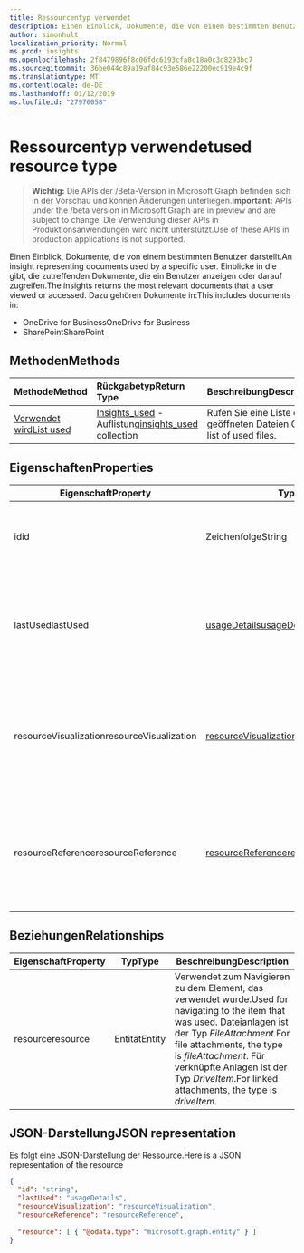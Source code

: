 ```yaml
---
title: Ressourcentyp verwendet
description: Einen Einblick, Dokumente, die von einem bestimmten Benutzer darstellt. Einblicke in die gibt, die zutreffenden Dokumente, die ein Benutzer anzeigen oder darauf zugreifen.
author: simonhult
localization_priority: Normal
ms.prod: insights
ms.openlocfilehash: 2f8479896f8c06fdc6193cfa8c18a0c3d8293bc7
ms.sourcegitcommit: 36be044c89a19af84c93e586e22200ec919e4c9f
ms.translationtype: MT
ms.contentlocale: de-DE
ms.lasthandoff: 01/12/2019
ms.locfileid: "27976058"
---
```

# <a name="used-resource-type"></a><span data-ttu-id="b65cf-104">Ressourcentyp verwendet</span><span class="sxs-lookup"><span data-stu-id="b65cf-104">used resource type</span></span>

> <span data-ttu-id="b65cf-105">**Wichtig:** Die APIs der /Beta-Version in Microsoft Graph befinden sich in der Vorschau und können Änderungen unterliegen.</span><span class="sxs-lookup"><span data-stu-id="b65cf-105">**Important:** APIs under the /beta version in Microsoft Graph are in preview and are subject to change.</span></span> <span data-ttu-id="b65cf-106">Die Verwendung dieser APIs in Produktionsanwendungen wird nicht unterstützt.</span><span class="sxs-lookup"><span data-stu-id="b65cf-106">Use of these APIs in production applications is not supported.</span></span>

<span data-ttu-id="b65cf-107">Einen Einblick, Dokumente, die von einem bestimmten Benutzer darstellt.</span><span class="sxs-lookup"><span data-stu-id="b65cf-107">An insight representing documents used by a specific user.</span></span> <span data-ttu-id="b65cf-108">Einblicke in die gibt, die zutreffenden Dokumente, die ein Benutzer anzeigen oder darauf zugreifen.</span><span class="sxs-lookup"><span data-stu-id="b65cf-108">The insights returns the most relevant documents that a user viewed or accessed.</span></span> <span data-ttu-id="b65cf-109">Dazu gehören Dokumente in:</span><span class="sxs-lookup"><span data-stu-id="b65cf-109">This includes documents in:</span></span>

- <span data-ttu-id="b65cf-110">OneDrive for Business</span><span class="sxs-lookup"><span data-stu-id="b65cf-110">OneDrive for Business</span></span>
- <span data-ttu-id="b65cf-111">SharePoint</span><span class="sxs-lookup"><span data-stu-id="b65cf-111">SharePoint</span></span>

## <a name="methods"></a><span data-ttu-id="b65cf-112">Methoden</span><span class="sxs-lookup"><span data-stu-id="b65cf-112">Methods</span></span>

| <span data-ttu-id="b65cf-113">Methode</span><span class="sxs-lookup"><span data-stu-id="b65cf-113">Method</span></span>       | <span data-ttu-id="b65cf-114">Rückgabetyp</span><span class="sxs-lookup"><span data-stu-id="b65cf-114">Return Type</span></span>  |<span data-ttu-id="b65cf-115">Beschreibung</span><span class="sxs-lookup"><span data-stu-id="b65cf-115">Description</span></span>|
|:---------------|:--------|:----------|
|[<span data-ttu-id="b65cf-116">Verwendet wird</span><span class="sxs-lookup"><span data-stu-id="b65cf-116">List used</span></span>](../api/insights-list-used.md) |<span data-ttu-id="b65cf-117">[Insights_used](insights-used.md) -Auflistung</span><span class="sxs-lookup"><span data-stu-id="b65cf-117">[insights_used](insights-used.md) collection</span></span>| <span data-ttu-id="b65cf-118">Rufen Sie eine Liste der geöffneten Dateien.</span><span class="sxs-lookup"><span data-stu-id="b65cf-118">Get a list of used files.</span></span>|

## <a name="properties"></a><span data-ttu-id="b65cf-119">Eigenschaften</span><span class="sxs-lookup"><span data-stu-id="b65cf-119">Properties</span></span>

| <span data-ttu-id="b65cf-120">Eigenschaft</span><span class="sxs-lookup"><span data-stu-id="b65cf-120">Property</span></span>              | <span data-ttu-id="b65cf-121">Typ</span><span class="sxs-lookup"><span data-stu-id="b65cf-121">Type</span></span>                      | <span data-ttu-id="b65cf-122">Beschreibung</span><span class="sxs-lookup"><span data-stu-id="b65cf-122">Description</span></span>  |
| -------------         |---------------            | -------------|
| <span data-ttu-id="b65cf-123">id</span><span class="sxs-lookup"><span data-stu-id="b65cf-123">id</span></span>                    | <span data-ttu-id="b65cf-124">Zeichenfolge</span><span class="sxs-lookup"><span data-stu-id="b65cf-124">String</span></span>                    | <span data-ttu-id="b65cf-125">Eindeutiger Bezeichner der Beziehung.</span><span class="sxs-lookup"><span data-stu-id="b65cf-125">Unique identifier of the relationship.</span></span> <span data-ttu-id="b65cf-126">Schreibgeschützt.</span><span class="sxs-lookup"><span data-stu-id="b65cf-126">Read only.</span></span>        |
| <span data-ttu-id="b65cf-127">lastUsed</span><span class="sxs-lookup"><span data-stu-id="b65cf-127">lastUsed</span></span>              | [<span data-ttu-id="b65cf-128">usageDetails</span><span class="sxs-lookup"><span data-stu-id="b65cf-128">usageDetails</span></span>](insights-usagedetails.md)              | <span data-ttu-id="b65cf-129">Wenn das Element zuletzt Informationen angezeigt und vom Benutzer geändert.</span><span class="sxs-lookup"><span data-stu-id="b65cf-129">Information about when the item was last viewed and modified by the user.</span></span> <span data-ttu-id="b65cf-130">Schreibgeschützt.</span><span class="sxs-lookup"><span data-stu-id="b65cf-130">Read only.</span></span>     |
| <span data-ttu-id="b65cf-131">resourceVisualization</span><span class="sxs-lookup"><span data-stu-id="b65cf-131">resourceVisualization</span></span> | [<span data-ttu-id="b65cf-132">resourceVisualization</span><span class="sxs-lookup"><span data-stu-id="b65cf-132">resourceVisualization</span></span>](insights-resourcevisualization.md)                | <span data-ttu-id="b65cf-133">Eigenschaften, die Sie verwenden können, um das Dokument in Ihre Erfahrung visualisieren.</span><span class="sxs-lookup"><span data-stu-id="b65cf-133">Properties that you can use to visualize the document in your experience.</span></span> <span data-ttu-id="b65cf-134">Schreibgeschützt.</span><span class="sxs-lookup"><span data-stu-id="b65cf-134">Read-only</span></span>      |
| <span data-ttu-id="b65cf-135">resourceReference</span><span class="sxs-lookup"><span data-stu-id="b65cf-135">resourceReference</span></span>     | [<span data-ttu-id="b65cf-136">resourceReference</span><span class="sxs-lookup"><span data-stu-id="b65cf-136">resourceReference</span></span>](insights-resourcereference.md)                      | <span data-ttu-id="b65cf-137">Referenz-Eigenschaften des Dokuments verwendete, wie die Url und den Typ des Dokuments.</span><span class="sxs-lookup"><span data-stu-id="b65cf-137">Reference properties of the used document, such as the url and type of the document.</span></span> <span data-ttu-id="b65cf-138">Schreibgeschützt.</span><span class="sxs-lookup"><span data-stu-id="b65cf-138">Read-only</span></span>     |

## <a name="relationships"></a><span data-ttu-id="b65cf-139">Beziehungen</span><span class="sxs-lookup"><span data-stu-id="b65cf-139">Relationships</span></span>

| <span data-ttu-id="b65cf-140">Eigenschaft</span><span class="sxs-lookup"><span data-stu-id="b65cf-140">Property</span></span>      | <span data-ttu-id="b65cf-141">Typ</span><span class="sxs-lookup"><span data-stu-id="b65cf-141">Type</span></span>          | <span data-ttu-id="b65cf-142">Beschreibung</span><span class="sxs-lookup"><span data-stu-id="b65cf-142">Description</span></span>  |
| ------------- |---------------| -------------|
| <span data-ttu-id="b65cf-143">resource</span><span class="sxs-lookup"><span data-stu-id="b65cf-143">resource</span></span>      | <span data-ttu-id="b65cf-144">Entität</span><span class="sxs-lookup"><span data-stu-id="b65cf-144">Entity</span></span>        | <span data-ttu-id="b65cf-145">Verwendet zum Navigieren zu dem Element, das verwendet wurde.</span><span class="sxs-lookup"><span data-stu-id="b65cf-145">Used for navigating to the item that was used.</span></span> <span data-ttu-id="b65cf-146">Dateianlagen ist der Typ *FileAttachment*.</span><span class="sxs-lookup"><span data-stu-id="b65cf-146">For file attachments, the type is *fileAttachment*.</span></span> <span data-ttu-id="b65cf-147">Für verknüpfte Anlagen ist der Typ *DriveItem*.</span><span class="sxs-lookup"><span data-stu-id="b65cf-147">For linked attachments, the type is *driveItem*.</span></span> |

## <a name="json-representation"></a><span data-ttu-id="b65cf-148">JSON-Darstellung</span><span class="sxs-lookup"><span data-stu-id="b65cf-148">JSON representation</span></span>
<span data-ttu-id="b65cf-149">Es folgt eine JSON-Darstellung der Ressource.</span><span class="sxs-lookup"><span data-stu-id="b65cf-149">Here is a JSON representation of the resource</span></span>

```json
{
  "id": "string",
  "lastUsed": "usageDetails",
  "resourceVisualization": "resourceVisualization",
  "resourceReference": "resourceReference",
  
  "resource": [ { "@odata.type": "microsoft.graph.entity" } ]
}
```
